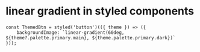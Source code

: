 # linear gradient in styled components

    const ThemedBtn = styled('button')(({ theme }) => ({
        backgroundImage: `linear-gradient(60deg, ${theme?.palette.primary.main}, ${theme.palette.primary.dark})`
    }));    